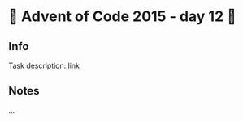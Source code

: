 # 🎄 Advent of Code 2015 - day 12 🎄

## Info

Task description: [link](https://adventofcode.com/2015/day/12)

## Notes

...